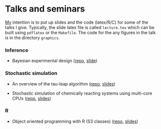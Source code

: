 Talks and seminars
==================

[My](https://www.mas.ncl.ac.uk/~ncsg3/) intention is to put up slides and the code (latex/R/C) for some of the talks I give. Typically, the slide latex file is called `lecture.tex` which can be built using `pdflatex` or the `Makefile`. The code for the any figures in the talk is in the directory `graphics`.

### Inference

 * Bayesian experimental design
   ([repo](https://github.com/csgillespie/talks/tree/master/exp-design), [slide](http://www.slideshare.net/csgillespie/gillespie-33005092))

### Stochastic simulation

 * An overview of the tau-leap algorithm ([repo](https://github.com/csgillespie/talks/tree/master/tau-leap), 
 [slides](https://github.com/csgillespie/talks/blob/master/tau-leap/lecture.pdf?raw=true))
 
 * Stochastic simulation of chemically reacting systems using multi-core CPUs ([repo](https://github.com/csgillespie/talks/tree/master/multi-core), 
 [slides](http://www.mas.ncl.ac.uk/~ncsg3/html5talks/multicore))


### R

  * Object oriented programming with R (S3 classes) ([repo](https://github.com/csgillespie/talks/tree/master/S3-classes), 
 [slides](https://github.com/csgillespie/talks/blob/master/S3-classes/talk.pdf?raw=true))
